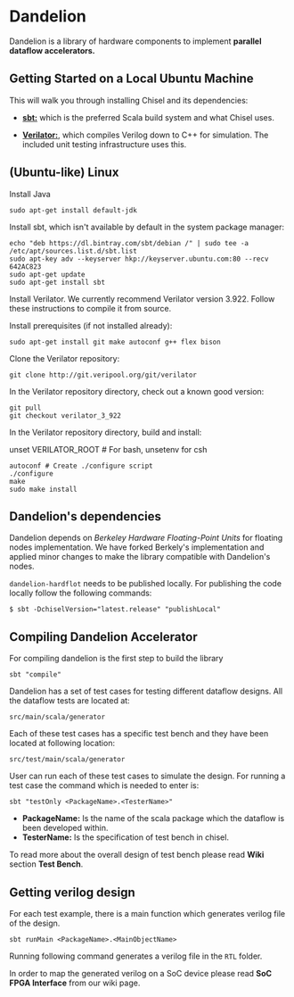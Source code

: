 # Dandelion

Dandelion is a library of hardware components to implement **parallel dataflow accelerators.**

## Getting Started on a Local Ubuntu Machine

This will walk you through installing Chisel and its dependencies:

* **[sbt:](https://www.scala-sbt.org/)** which is the preferred Scala build system and what Chisel uses.

* **[Verilator:](https://www.veripool.org/wiki/verilator)**, which compiles Verilog down to C++ for simulation. The included unit testing infrastructure uses this.

## (Ubuntu-like) Linux

Install Java

```
sudo apt-get install default-jdk
```

Install sbt, which isn't available by default in the system package manager:

```
echo "deb https://dl.bintray.com/sbt/debian /" | sudo tee -a /etc/apt/sources.list.d/sbt.list
sudo apt-key adv --keyserver hkp://keyserver.ubuntu.com:80 --recv 642AC823
sudo apt-get update
sudo apt-get install sbt
```

Install Verilator. We currently recommend Verilator version 3.922. Follow these instructions to compile it from source.

Install prerequisites (if not installed already):

```
sudo apt-get install git make autoconf g++ flex bison
```

Clone the Verilator repository:

```
git clone http://git.veripool.org/git/verilator
```
In the Verilator repository directory, check out a known good version:

```
git pull
git checkout verilator_3_922
```

In the Verilator repository directory, build and install:

unset VERILATOR_ROOT # For bash, unsetenv for csh
```
autoconf # Create ./configure script
./configure
make
sudo make install
```


## Dandelion's dependencies
Dandelion depends on _Berkeley Hardware Floating-Point Units_ for floating nodes implementation. We have forked Berkely's implementation and applied minor changes to make the library compatible with Dandelion's nodes.

`dandelion-hardflot` needs to be published locally. For publishing the code locally follow the following commands:

```
$ sbt -DchiselVersion="latest.release" "publishLocal"
```

## Compiling Dandelion Accelerator
For compiling dandelion is the first step to build the library

```
sbt "compile"
```


Dandelion has a set of test cases for testing different dataflow designs. All the dataflow tests are located at:
```
src/main/scala/generator
```

Each of these test cases has a specific test bench and they have been located at following location:
```
src/test/main/scala/generator
```
User can run each of these test cases to simulate the design. For running a test case the command which is needed to enter is:
```
sbt "testOnly <PackageName>.<TesterName>"
```

* **PackageName:** Is the name of the scala package which the dataflow is been developed within.
* **TesterName:** Is the specification of test bench in chisel.

To read more about the overall design of test bench please read **Wiki** section **Test Bench**.

## Getting verilog design
For each test example, there is a main function which generates verilog file of the design.

```
sbt runMain <PackageName>.<MainObjectName>
```

Running following command generates a verilog file in the `RTL` folder.

In order to map the generated verilog on a SoC device please read **SoC FPGA Interface** from our wiki page.
